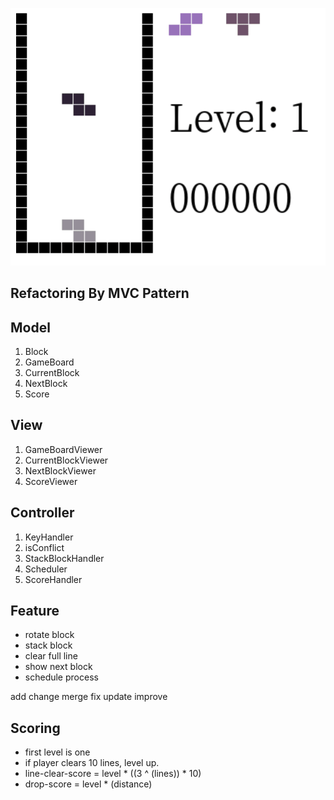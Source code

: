 ![](tetris/static/tetris/tetris_test.gif)

## Refactoring By MVC Pattern

## Model
1. Block
2. GameBoard
3. CurrentBlock
4. NextBlock
5. Score

## View
1. GameBoardViewer
2. CurrentBlockViewer
3. NextBlockViewer
4. ScoreViewer

## Controller
1. KeyHandler
2. isConflict
3. StackBlockHandler
4. Scheduler
5. ScoreHandler

## Feature
* rotate block
* stack block
* clear full line
* show next block
* schedule process 

add change merge fix update improve

## Scoring
* first level is one
* if player clears 10 lines, level up.
* line-clear-score = level * ((3 ^ (lines)) * 10)
* drop-score = level * (distance)



